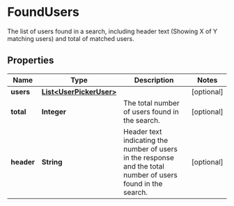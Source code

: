 

# FoundUsers

The list of users found in a search, including header text (Showing X of Y matching users) and total of matched users.
## Properties

Name | Type | Description | Notes
------------ | ------------- | ------------- | -------------
**users** | [**List&lt;UserPickerUser&gt;**](UserPickerUser.md) |  |  [optional]
**total** | **Integer** | The total number of users found in the search. |  [optional]
**header** | **String** | Header text indicating the number of users in the response and the total number of users found in the search. |  [optional]



